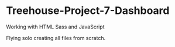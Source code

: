 # Treehouse-Project-7-Dashboard
Working with HTML Sass and JavaScript

Flying solo creating all files from scratch.
